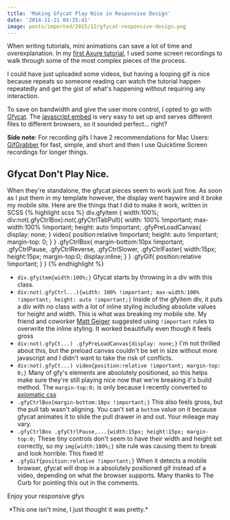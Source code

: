 ```yaml
---
title: 'Making Gfycat Play Nice in Responsive Design'
date: '2014-11-21 04:35:41'
image: posts/imported/2015/12/gfycat-responsive-design.png
---
```


When writing tutorials, mini animations can save a lot of time and overexplanation. In my [first Axure tutorial](http://glucasroe.com/onscrollup-and-onscrolldown-in-axure/), I used some screen recordings to walk through some of the most complex pieces of the process.

I could have just uploaded some videos, but having a looping gif is nice because repeats so someone reading can watch the tutorial happen repeatedly and get the gist of what's happening without requiring any interaction.

To save on bandwidth and give the user more control, I opted to go with [Gfycat](https://gfycat.com/). The [javascript embed](http://gfycat.com/about#embed) is very easy to set up and serves different files to different browsers, so it sounded perfect... right?

**Side note**: For recording gifs I have 2 recommendations for Mac Users: [GifGrabber](http://www.gifgrabber.com/) for fast, simple, and short and then I use Quicktime Screen recordings for longer things.

## Gfycat Don't Play Nice.
When they're standalone, the gfycat pieces seem to work just fine. As soon as I put them in my template however, the display went haywire and it broke my mobile site. Here are the things that I did to make it work, written in SCSS
{% highlight scss %}
div.gfyitem {
    width:100%;
    div:not(.gfyCtrlBox):not(.gfyCtrlTabPull){
        width: 100% !important;
        max-width:100% !important;
        height: auto !important;
        .gfyPreLoadCanvas{
            display: none;
        }
        video{
            position:relative !important;
            height: auto !important;
            margin-top: 0;
        }
    }
    .gfyCtrlBox{
        margin-bottom:10px !important;
        .gfyCtrlPause, .gfyCtrlReverse, .gfyCtrlSlower, .gfyCtrlFaster{
        width:15px;
        height:15px;
        margin-top:0;
        display:inline;
        }
    }
    .gfyGif{
        position:relative !important;
    }
}
{% endhighlight %}
* `div.gfyitem{width:100%;}` Gfycat starts by throwing in a div with this class.
* `div:not(.gfyCtrl...){width: 100% !important; max-width:100% !important; height: auto !important;}` Inside of the gfyitem div, it puts a div with no class with a lot of inline styling including absolute values for height and width. This is what was breaking my mobile site. My friend and coworker [Matt Geiger](https://twitter.com/Mgeiger410) suggested using `!important` rules to overwrite the inline styling. It worked beautifully even though it feels gross
* `div:not(.gfyCt...) .gfyPreLoadCanvas{display: none;}` I'm not thrilled about this, but the preload canvas couldn't be set in size without more javascript and I didn't want to take the risk of conflicts.
* `div:not(.gfyCt...) video{position:relative !important; margin-top: 0;}` Many of gfy's elements are absolutely positioned, so this helps make sure they're still playing nice now that we're breaking it's build method. The `margin-top:0;` is only because I recently converted to [axiomatic css](http://alistapart.com/article/axiomatic-css-and-lobotomized-owls)
* `.gfyCtrlBox{margin-bottom:10px !important;}` This also feels gross, but the pull tab wasn't aligning. You can't set a `bottom` value on it because gfycat animates it to slide the pull drawer in and out. Your mileage may vary.
* `.gfyCtrlBox .gfyCtrlPause,...{width:15px; height:15px; margin-top:0;` These tiny controls don't seem to have their width and height set correctly, so my `img{width:100%;}` site rule was causing them to break and look horrible. This fixed it!
* `.gfyGif{position:relative !important;}` When it detects a mobile browser, gfycat will drop in a absolutely positioned gif instead of a video, depending on what the browser supports. Many thanks to The Curb for pointing this out in the comments.

Enjoy your responsive gfys

<img class="gfyitem" data-id="BrokenCalculatingBluefintuna" />
*This one isn't mine, I just thought it was pretty.*
